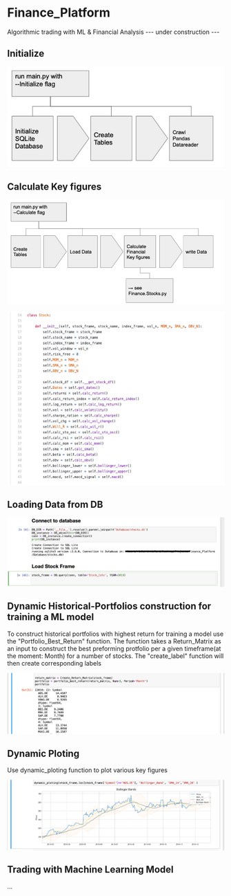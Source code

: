 # Finance_Platform
Algorithmic trading with ML & Financial Analysis
--- under construction ---

## Initialize

![Example_Init](Instructions/Initialize.jpg)

## Calculate Key figures

![Example_calc](Instructions/calculation.jpg)

![Example_stocks](Instructions/overview_stocks.jpg)


## Loading Data from DB

![Example_Connect](Instructions/Connect_Database.png)


## Dynamic Historical-Portfolios construction for training a ML model
To construct historical portfolios with highest return for training a model use the "Portfolio_Best_Return" function.
The function takes a Return_Matrix as an input to construct the best preforming protfolio per a given timeframe(at the moment: Month) for a number of stocks.
The "create_label" function will then create corresponding labels

![Example_portfolio](Instructions/Create_Portfolio.png)

## Dynamic Ploting

Use dynamic_ploting function to plot various key figures 

![Example_Connect](Instructions/Ploting_Financials.png)

## Trading with Machine Learning Model
...
